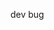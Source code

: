 dev
bug  
<!DOCTYPE html>
<html lang="en">

<head>
    <meta charset="UTF-8">
    <meta name="viewport" content="width=device-width, initial-scale=1.0">
    <meta http-equiv="X-UA-Compatible" content="ie=edge">
    <title>冒泡-捕获</title>
    <style>
        #outer {
            text-align: center;
            width: 400px;
            height: 400px;
            background-color: #ccc;
            margin: 0 auto;
        }

        #middle {
            width: 250px;
            height: 250px;
            background-color: #f00;
            margin: 0 auto;
        }

        #inner {
            width: 100px;
            height: 100px;
            background-color: #0f0;
            margin: 0 auto;
        }
    </style>
</head>

<body>
    <div id='outer'>
        <span>outer</span>
        <div id='middle'>
            <span>middle</span>
            <div id='inner'>
                <span>inner</span>
            </div>
        </div>
    </div>
    <script>
        function $(element){
            return document.getElementById(element);
        }

        function on(element,event_name,handler,use_capture){
            if(addEventListener){
                $(element).addEventListener(event_name,handler,use_capture);
                }
            else{
                $(element).attachEvent('on'+event_name,handler);
            }
        }

        on("outer","click",o_click_c,true);
        on("middle","click",m_click_c,true);
        on("inner","click",i_click_c,true);

        on("outer","click",o_click_b,false);
        on("middle","click",m_click_b,false);
        on("inner","click",i_click_b,false);



        function o_click_c(){
            console.log("outer_捕获");
        }

        function m_click_c(){
            console.log("middle_捕获");
        }

        function i_click_c(){
            console.log("inner_捕获");
        }

        function o_click_b(){
            console.log("outer_冒泡");
        }

        function m_click_b(){
            console.log("middle_冒泡");
        }

        function i_click_b(){
            console.log("inner_冒泡");
        }
    </script>
</body>

</html>
